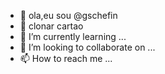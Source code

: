 - 👋 ola,eu sou @gschefin
- 👀 clonar cartao
- 🌱 I’m currently learning ...
- 💞️ I’m looking to collaborate on ...
- 📫 How to reach me ...
